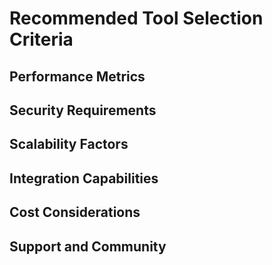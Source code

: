 # Recommended Tool Selection Criteria

## Performance Metrics

## Security Requirements

## Scalability Factors

## Integration Capabilities

## Cost Considerations

## Support and Community 